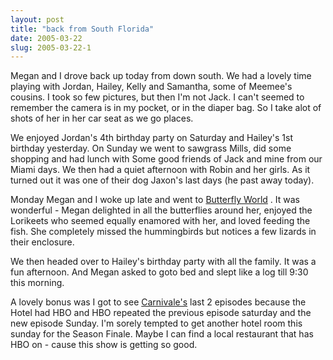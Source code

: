 ```yaml
---
layout: post
title: "back from South Florida"
date: 2005-03-22
slug: 2005-03-22-1
---
```


Megan and I drove back up today from down south.  We had a lovely time playing with Jordan,  Hailey, Kelly and Samantha, some of Meemee&apos;s cousins.  I took so few pictures, but then I&apos;m not Jack.  I can&apos;t seemed to remember the camera is in my pocket, or in the diaper bag. So I take alot of shots of her in her car seat as we go places. 

We enjoyed Jordan&apos;s 4th birthday party on Saturday and Hailey&apos;s 1st birthday yesterday.  On Sunday we went to sawgrass Mills, did some shopping and had lunch with Some good friends of Jack and mine from our Miami days.   We then had a quiet afternoon with Robin and her girls.  As it turned out it was one of their dog Jaxon&apos;s last days (he past away today).

Monday Megan and I woke up late and went to  [Butterfly World](http://www.butterflyworld.com/) .  It was wonderful - Megan delighted in all the butterflies around her, enjoyed the Lorikeets who seemed equally enamored with her, and loved feeding the fish.  She completely missed the hummingbirds but notices a few lizards in their enclosure.

We then headed over to Hailey&apos;s birthday party with all the family.  It was a fun afternoon.  And Megan asked to goto bed and slept like a log till 9:30 this morning.

A lovely bonus  was I got to see  [Carnivale&apos;s](http://www.hbo.com/carnivale/)  last 2 episodes because the Hotel had HBO and HBO repeated the previous episode saturday and the new episode Sunday.  I&apos;m sorely tempted to get another hotel room this sunday for the Season Finale.  Maybe I can find a local restaurant that has HBO on - cause this show is getting so good. 




